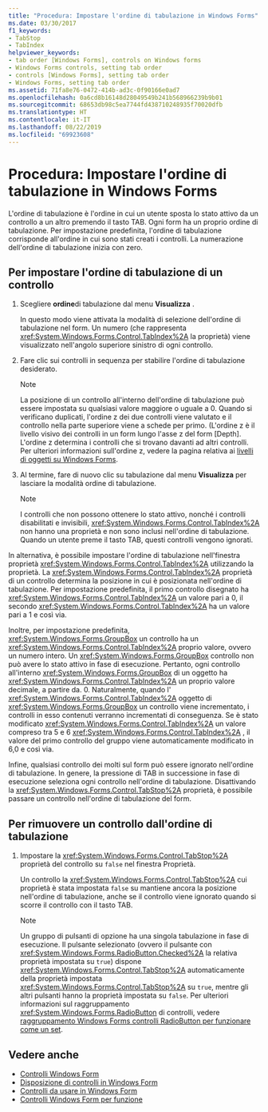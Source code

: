 ```yaml
---
title: "Procedura: Impostare l'ordine di tabulazione in Windows Forms"
ms.date: 03/30/2017
f1_keywords:
- TabStop
- TabIndex
helpviewer_keywords:
- tab order [Windows Forms], controls on Windows forms
- Windows Forms controls, setting tab order
- controls [Windows Forms], setting tab order
- Windows Forms, setting tab order
ms.assetid: 71fa8e76-0472-414b-ad3c-0f90166e0ad7
ms.openlocfilehash: 0a6cd8b16148d28049549b241b568966239b9b01
ms.sourcegitcommit: 68653db98c5ea7744fd438710248935f70020dfb
ms.translationtype: HT
ms.contentlocale: it-IT
ms.lasthandoff: 08/22/2019
ms.locfileid: "69923608"
---
```

# <a name="how-to-set-the-tab-order-on-windows-forms"></a>Procedura: Impostare l'ordine di tabulazione in Windows Forms
L'ordine di tabulazione è l'ordine in cui un utente sposta lo stato attivo da un controllo a un altro premendo il tasto TAB. Ogni form ha un proprio ordine di tabulazione. Per impostazione predefinita, l'ordine di tabulazione corrisponde all'ordine in cui sono stati creati i controlli. La numerazione dell'ordine di tabulazione inizia con zero.

## <a name="to-set-the-tab-order-of-a-control"></a>Per impostare l'ordine di tabulazione di un controllo

1. Scegliere **ordine**di tabulazione dal menu **Visualizza** .

     In questo modo viene attivata la modalità di selezione dell'ordine di tabulazione nel form. Un numero (che rappresenta <xref:System.Windows.Forms.Control.TabIndex%2A> la proprietà) viene visualizzato nell'angolo superiore sinistro di ogni controllo.

2. Fare clic sui controlli in sequenza per stabilire l'ordine di tabulazione desiderato.

    > [!NOTE]
    > La posizione di un controllo all'interno dell'ordine di tabulazione può essere impostata su qualsiasi valore maggiore o uguale a 0. Quando si verificano duplicati, l'ordine z dei due controlli viene valutato e il controllo nella parte superiore viene a schede per primo. (L'ordine z è il livello visivo dei controlli in un form lungo l'asse z del form [Depth]. L'ordine z determina i controlli che si trovano davanti ad altri controlli. Per ulteriori informazioni sull'ordine z, vedere la pagina relativa ai [livelli di oggetti su Windows Forms](how-to-layer-objects-on-windows-forms.md).

3. Al termine, fare di nuovo clic su tabulazione dal menu **Visualizza** per lasciare la modalità ordine di tabulazione.

    > [!NOTE]
    > I controlli che non possono ottenere lo stato attivo, nonché i controlli disabilitati e invisibili, <xref:System.Windows.Forms.Control.TabIndex%2A> non hanno una proprietà e non sono inclusi nell'ordine di tabulazione. Quando un utente preme il tasto TAB, questi controlli vengono ignorati.

 In alternativa, è possibile impostare l'ordine di tabulazione nell'finestra proprietà <xref:System.Windows.Forms.Control.TabIndex%2A> utilizzando la proprietà. La <xref:System.Windows.Forms.Control.TabIndex%2A> proprietà di un controllo determina la posizione in cui è posizionata nell'ordine di tabulazione. Per impostazione predefinita, il primo controllo disegnato ha <xref:System.Windows.Forms.Control.TabIndex%2A> un valore pari a 0, il secondo <xref:System.Windows.Forms.Control.TabIndex%2A> ha un valore pari a 1 e così via.

 Inoltre, per impostazione predefinita, <xref:System.Windows.Forms.GroupBox> un controllo ha un <xref:System.Windows.Forms.Control.TabIndex%2A> proprio valore, ovvero un numero intero. Un <xref:System.Windows.Forms.GroupBox> controllo non può avere lo stato attivo in fase di esecuzione. Pertanto, ogni controllo all'interno <xref:System.Windows.Forms.GroupBox> di un oggetto ha <xref:System.Windows.Forms.Control.TabIndex%2A> un proprio valore decimale, a partire da. 0. Naturalmente, quando l' <xref:System.Windows.Forms.Control.TabIndex%2A> oggetto di <xref:System.Windows.Forms.GroupBox> un controllo viene incrementato, i controlli in esso contenuti verranno incrementati di conseguenza. Se è stato modificato <xref:System.Windows.Forms.Control.TabIndex%2A> un valore compreso tra 5 e 6 <xref:System.Windows.Forms.Control.TabIndex%2A> , il valore del primo controllo del gruppo viene automaticamente modificato in 6,0 e così via.

 Infine, qualsiasi controllo dei molti sul form può essere ignorato nell'ordine di tabulazione. In genere, la pressione di TAB in successione in fase di esecuzione seleziona ogni controllo nell'ordine di tabulazione. Disattivando la <xref:System.Windows.Forms.Control.TabStop%2A> proprietà, è possibile passare un controllo nell'ordine di tabulazione del form.

## <a name="to-remove-a-control-from-the-tab-order"></a>Per rimuovere un controllo dall'ordine di tabulazione

1. Impostare la <xref:System.Windows.Forms.Control.TabStop%2A> proprietà del controllo su `false` nel finestra Proprietà.

     Un controllo la <xref:System.Windows.Forms.Control.TabStop%2A> cui proprietà è stata impostata `false` su mantiene ancora la posizione nell'ordine di tabulazione, anche se il controllo viene ignorato quando si scorre il controllo con il tasto TAB.

    > [!NOTE]
    > Un gruppo di pulsanti di opzione ha una singola tabulazione in fase di esecuzione. Il pulsante selezionato (ovvero il pulsante con <xref:System.Windows.Forms.RadioButton.Checked%2A> la relativa proprietà impostata su `true`) dispone <xref:System.Windows.Forms.Control.TabStop%2A> automaticamente della proprietà impostata <xref:System.Windows.Forms.Control.TabStop%2A> su `true`, mentre gli altri pulsanti hanno la proprietà impostata su `false`. Per ulteriori informazioni sul raggruppamento <xref:System.Windows.Forms.RadioButton> di controlli, vedere [raggruppamento Windows Forms controlli RadioButton per funzionare come un set](how-to-group-windows-forms-radiobutton-controls-to-function-as-a-set.md).

## <a name="see-also"></a>Vedere anche

- [Controlli Windows Form](index.md)
- [Disposizione di controlli in Windows Form](arranging-controls-on-windows-forms.md)
- [Controlli da usare in Windows Form](controls-to-use-on-windows-forms.md)
- [Controlli Windows Form per funzione](windows-forms-controls-by-function.md)
